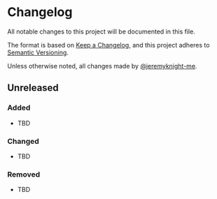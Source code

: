 # Changelog

All notable changes to this project will be documented in this file.

The format is based on [Keep a Changelog](https://keepachangelog.com/),
and this project adheres to [Semantic Versioning](https://semver.org/spec/v2.0.0.html).

Unless otherwise noted, all changes made by [@jeremyknight-me](https://github.com/jeremyknight-me).

## Unreleased

### Added

- TBD

### Changed

- TBD

### Removed

- TBD
